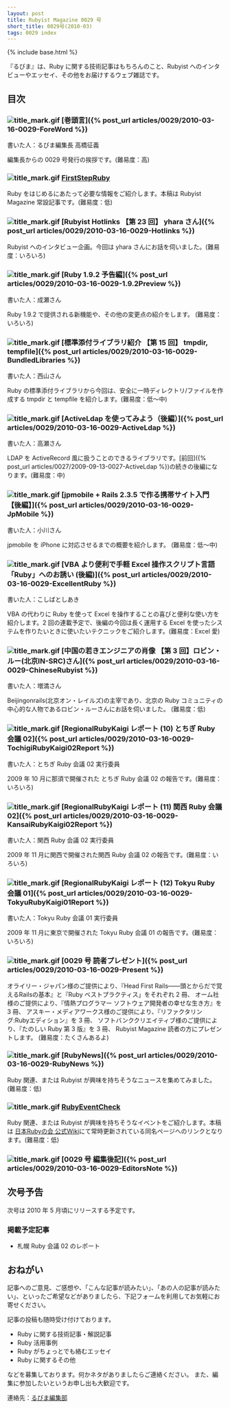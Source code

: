 ```yaml
---
layout: post
title: Rubyist Magazine 0029 号
short_title: 0029号(2010-03)
tags: 0029 index
---
```

{% include base.html %}


『るびま』は、Ruby に関する技術記事はもちろんのこと、Rubyist へのインタビューやエッセイ、その他をお届けするウェブ雑誌です。

## 目次

### ![title_mark.gif]({{site.baseurl}}/images/title_mark.gif) [巻頭言]({% post_url articles/0029/2010-03-16-0029-ForeWord %})

書いた人：るびま編集長 高橋征義

編集長からの 0029 号発行の挨拶です。(難易度：高)

### ![title_mark.gif]({{site.baseurl}}/images/title_mark.gif) [FirstStepRuby](https://github.com/rubima/rubima/blob/master/first_step_ruby/first-step-ruby-2.0.md)

Ruby をはじめるにあたって必要な情報をご紹介します。本稿は Rubyist Magazine 常設記事です。(難易度：低)

### ![title_mark.gif]({{site.baseurl}}/images/title_mark.gif) [Rubyist Hotlinks 【第 23 回】 yhara さん]({% post_url articles/0029/2010-03-16-0029-Hotlinks %})

Rubyist へのインタビュー企画。今回は yhara さんにお話を伺いました。(難易度：いろいろ)

### ![title_mark.gif]({{site.baseurl}}/images/title_mark.gif) [Ruby 1.9.2 予告編]({% post_url articles/0029/2010-03-16-0029-1.9.2Preview %})

書いた人：成瀬さん

Ruby 1.9.2 で提供される新機能や、その他の変更点の紹介をします。 (難易度：いろいろ)

### ![title_mark.gif]({{site.baseurl}}/images/title_mark.gif) [標準添付ライブラリ紹介 【第 15 回】 tmpdir, tempfile]({% post_url articles/0029/2010-03-16-0029-BundledLibraries %})

書いた人：西山さん

Ruby の標準添付ライブラリから今回は、安全に一時ディレクトリ/ファイルを作成する tmpdir と tempfile を紹介します。(難易度：低〜中)

### ![title_mark.gif]({{site.baseurl}}/images/title_mark.gif) [ActiveLdap を使ってみよう（後編）]({% post_url articles/0029/2010-03-16-0029-ActiveLdap %})

書いた人：高瀬さん

LDAP を ActiveRecord 風に扱うことのできるライブラリです。[前回]({% post_url articles/0027/2009-09-13-0027-ActiveLdap %})の続きの後編になります。(難易度：中)

### ![title_mark.gif]({{site.baseurl}}/images/title_mark.gif) [jpmobile + Rails 2.3.5 で作る携帯サイト入門 【後編】]({% post_url articles/0029/2010-03-16-0029-JpMobile %})

書いた人：小川さん

jpmobile を iPhone に対応させるまでの概要を紹介します。 (難易度：低〜中)

### ![title_mark.gif]({{site.baseurl}}/images/title_mark.gif) [VBA より便利で手軽 Excel 操作スクリプト言語「Ruby」へのお誘い (後編)]({% post_url articles/0029/2010-03-16-0029-ExcellentRuby %})

書いた人：こしばとしあき

VBA の代わりに Ruby を使って Excel を操作することの喜びと便利な使い方を紹介します。2 回の連載予定で、後編の今回は長く運用する Excel を使ったシステムを作りたいときに使いたいテクニックをご紹介します。(難易度：Excel 愛)

### ![title_mark.gif]({{site.baseurl}}/images/title_mark.gif) [中国の若きエンジニアの肖像 【第 3 回】ロビン・ルー(北京IN-SRC)さん]({% post_url articles/0029/2010-03-16-0029-ChineseRubyist %})

書いた人：増満さん

Beijingonrails(北京オン・レイルズ)の主宰であり、北京の Ruby コミュニティの中心的な人物であるロビン・ルーさんにお話を伺いました。 (難易度：低)

### ![title_mark.gif]({{site.baseurl}}/images/title_mark.gif) [RegionalRubyKaigi レポート (10) とちぎ Ruby 会議 02]({% post_url articles/0029/2010-03-16-0029-TochigiRubyKaigi02Report %})

書いた人：とちぎ Ruby 会議 02 実行委員

2009 年 10 月に那須で開催された とちぎ Ruby 会議 02 の報告です。(難易度：いろいろ)

### ![title_mark.gif]({{site.baseurl}}/images/title_mark.gif) [RegionalRubyKaigi レポート (11) 関西 Ruby 会議 02]({% post_url articles/0029/2010-03-16-0029-KansaiRubyKaigi02Report %})

書いた人：関西 Ruby 会議 02 実行委員

2009 年 11 月に関西で開催された関西 Ruby 会議 02 の報告です。(難易度：いろいろ)

### ![title_mark.gif]({{site.baseurl}}/images/title_mark.gif) [RegionalRubyKaigi レポート (12) Tokyu Ruby 会議 01]({% post_url articles/0029/2010-03-16-0029-TokyuRubyKaigi01Report %})

書いた人：Tokyu Ruby 会議 01 実行委員

2009 年 11 月に東京で開催された Tokyu Ruby 会議 01 の報告です。(難易度：いろいろ)

### ![title_mark.gif]({{site.baseurl}}/images/title_mark.gif) [0029 号 読者プレゼント]({% post_url articles/0029/2010-03-16-0029-Present %})

オライリー・ジャパン様のご提供により、『Head First Rails――頭とからだで覚えるRailsの基本』と『Ruby ベストプラクティス」をそれぞれ 2 冊、
オーム社様のご提供により、『情熱プログラマー ソフトウェア開発者の幸せな生き方』を 3 冊、
アスキー・メディアワークス様のご提供により、『リファクタリング:Rubyエディション』を 3 冊、
ソフトバンククリエイティブ様のご提供により、『たのしい Ruby 第 3 版』を 3 冊、
Rubyist Magazine 読者の方にプレゼントします。
(難易度：たくさんあるよ)

### ![title_mark.gif]({{site.baseurl}}/images/title_mark.gif) [RubyNews]({% post_url articles/0029/2010-03-16-0029-RubyNews %})

Ruby 関連、または Rubyist が興味を持ちそうなニュースを集めてみました。(難易度：低)

### ![title_mark.gif]({{site.baseurl}}/images/title_mark.gif) [RubyEventCheck](http://jp.rubyist.net/?RubyEventCheck)

Ruby 関連、または Rubyist が興味を持ちそうなイベントをご紹介します。本稿は [日本Rubyの会 公式Wiki](http://jp.rubyist.net/)にて常時更新されている同名ページへのリンクとなります。(難易度：低)

### ![title_mark.gif]({{site.baseurl}}/images/title_mark.gif) [0029 号 編集後記]({% post_url articles/0029/2010-03-16-0029-EditorsNote %})

## 次号予告

次号は 2010 年 5 月頃にリリースする予定です。

### 掲載予定記事

* 札幌 Ruby 会議 02 のレポート


## おねがい

記事へのご意見、ご感想や、「こんな記事が読みたい」、「あの人の記事が読みたい」、といったご希望などがありましたら、下記フォームを利用してお気軽にお寄せください。

記事の投稿も随時受け付けております。

* Ruby に関する技術記事・解説記事
* Ruby 活用事例
* Ruby がちょっとでも絡むエッセイ
* Ruby に関するその他


などを募集しております。何かネタがありましたらご連絡ください。
また、編集に参加したいというお申し出も大歓迎です。

連絡先：[るびま編集部](mailto:magazine@ruby-no-kai.org)


